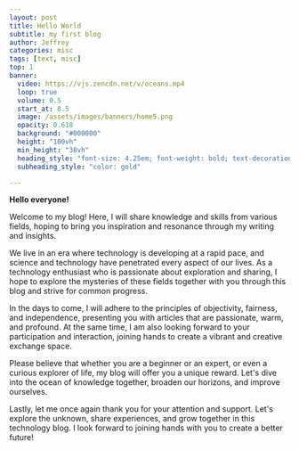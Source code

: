 ```yaml
---
layout: post
title: Hello World
subtitle: my first blog
author: Jeffrey
categories: misc
tags: [text, misc]
top: 1
banner:
  video: https://vjs.zencdn.net/v/oceans.mp4
  loop: true
  volume: 0.5
  start_at: 8.5
  image: /assets/images/banners/home5.png  
  opacity: 0.618
  background: "#000000"
  height: "100vh"
  min_height: "38vh"
  heading_style: "font-size: 4.25em; font-weight: bold; text-decoration: underline"
  subheading_style: "color: gold"

---
```


**Hello everyone!**

Welcome to my blog! Here, I will share knowledge and skills from various fields, hoping to bring you inspiration and resonance through my writing and insights.

We live in an era where technology is developing at a rapid pace, and science and technology have penetrated every aspect of our lives. As a technology enthusiast who is passionate about exploration and sharing, I hope to explore the mysteries of these fields together with you through this blog and strive for common progress.

In the days to come, I will adhere to the principles of objectivity, fairness, and independence, presenting you with articles that are passionate, warm, and profound. At the same time, I am also looking forward to your participation and interaction, joining hands to create a vibrant and creative exchange space.

Please believe that whether you are a beginner or an expert, or even a curious explorer of life, my blog will offer you a unique reward. Let's dive into the ocean of knowledge together, broaden our horizons, and improve ourselves.

Lastly, let me once again thank you for your attention and support. Let's explore the unknown, share experiences, and grow together in this technology blog. I look forward to joining hands with you to create a better future!
